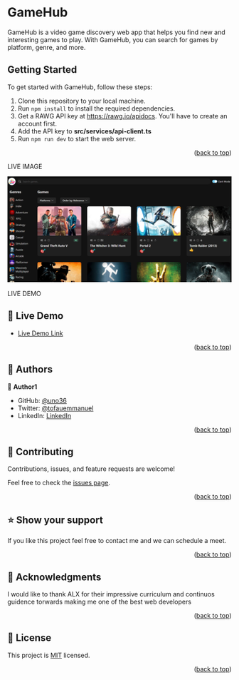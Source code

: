 # GameHub

GameHub is a video game discovery web app that helps you find new and interesting games to play. With GameHub, you can search for games by platform, genre, and more. 

## Getting Started

To get started with GameHub, follow these steps:


1. Clone this repository to your local machine.
2. Run `npm install` to install the required dependencies.
3. Get a RAWG API key at https://rawg.io/apidocs. You'll have to create an account first. 
4. Add the API key to **src/services/api-client.ts**
5. Run `npm run dev` to start the web server. 



<p align="right">(<a href="#readme-top">back to top</a>)</p>

LIVE IMAGE

![game-hub](./src/assets/Game-hub.png)


LIVE DEMO 

## 🚀 Live Demo <a name="live-demo"></a>

- [Live Demo Link](https://game-hub-six-sage.vercel.app/)

<p align="right">(<a href="#readme-top">back to top</a>)</p>

<!-- AUTHORS -->

## 👥 Authors <a name="authors"></a>

👤 **Author1**

- GitHub: [@uno36](https://github.com/uno36)
- Twitter: [@tofauemmanuel](https://twitter.com/tofauemmanuel)
- LinkedIn: [LinkedIn](https://www.linkedin.com/in/emmanuel-tofa-673b2516a/)

<p align="right">(<a href="#readme-top">back to top</a>)</p>

## 🤝 Contributing <a name="contributing"></a>

Contributions, issues, and feature requests are welcome!

Feel free to check the [issues page](../../issues/).

<p align="right">(<a href="#readme-top">back to top</a>)</p>

<!-- SUPPORT -->

## ⭐️ Show your support <a name="support"></a>

If you like this project feel free to contact me and we can schedule a meet.

<p align="right">(<a href="#readme-top">back to top</a>)</p>

<!-- ACKNOWLEDGEMENTS -->

## 🙏 Acknowledgments <a name="acknowledgements"></a>

I would like to thank ALX for their impressive curriculum and continuos guidence torwards making me one of the best web developers

<p align="right">(<a href="#readme-top">back to top</a>)</p>

<!-- LICENSE -->

## 📝 License <a name="license"></a>

This project is [MIT](LICENSE) licensed.
<p align="right">(<a href="#readme-top">back to top</a>)</p>


